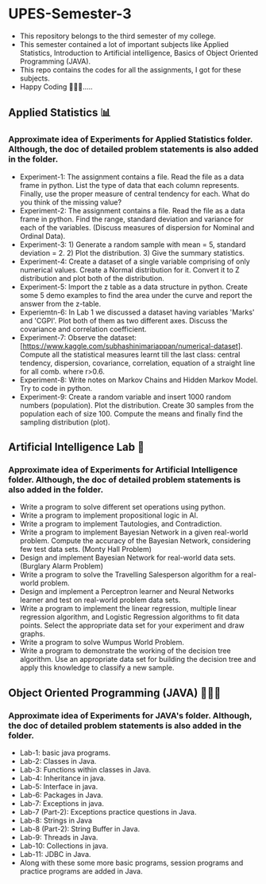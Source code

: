 # UPES-Semester-3
- This repository belongs to the third semester of my college.
- This semester contained a lot of important subjects like Applied Statistics, Introduction to Artificial intelligence, Basics of Object Oriented Programming (JAVA).
- This repo contains the codes for all the assignments, I got for these subjects.
- Happy Coding 🧑🏻‍💻.....


## Applied Statistics 📊
### Approximate idea of Experiments for Applied Statistics folder. Although, the doc of detailed problem statements is also added in the folder.
- Experiment-1: The assignment contains a file. Read the file as a data frame in python. List the type of data that each column represents. Finally, use the proper measure of central tendency for each. What do you think of the missing value?
- Experiment-2: The assignment contains a file. Read the file as a data frame in python. Find the range, standard deviation and variance for each of the variables. (Discuss measures of dispersion for Nominal and Ordinal Data).
- Experiment-3: 1) Generate a random sample with mean = 5, standard deviation = 2.  2) Plot the distribution. 3) Give the summary statistics.
- Experiment-4: Create a dataset of a single variable comprising of only numerical values. Create a Normal distribution for it. Convert it to Z distribution and plot both of the distribution.
- Experiment-5: Import the z table as a data structure in python. Create some 5 demo examples to find the area under the curve and report the answer from the z-table.
- Experiemtn-6: In Lab 1 we discussed a dataset having variables 'Marks' and 'CGPI'. Plot both of them as two different axes. Discuss the covariance and correlation coefficient.
- Experiment-7: Observe the dataset: [https://www.kaggle.com/subhashinimariappan/numerical-dataset]. Compute all the statistical measures learnt till the last class: central tendency, dispersion, covariance, correlation, equation of a straight line for all comb. where r>0.6.
- Experiment-8: Write notes on Markov Chains and Hidden Markov Model. Try to code in python.
- Experiment-9: Create a random variable and insert 1000 random numbers (population). Plot the distribution. Create 30 samples from the population each of size 100. Compute the means and finally find the sampling distribution (plot).


## Artificial Intelligence Lab 🤖
### Approximate idea of Experiments for Artificial Intelligence folder. Although, the doc of detailed problem statements is also added in the folder.
- Write a program to solve different set operations using python.
- Write a program to implement propositional logic in AI.
- Write a program to implement Tautologies, and Contradiction.
- Write a program to implement Bayesian Network in a given real-world problem. Compute the accuracy of the Bayesian Network, considering few test data sets. (Monty Hall Problem)
- Design and implement Bayesian Network for real-world data sets. (Burglary Alarm Problem)
- Write a program to solve the Travelling Salesperson algorithm for a real-world problem.
- Design and implement a Perceptron learner and Neural Networks learner and test on real-world problem data sets.
- Write a program to implement the linear regression, multiple linear regression algorithm, and Logistic Regression algorithms to fit data points. Select the appropriate data set for your experiment and draw graphs.
- Write a program to solve Wumpus World Problem.
- Write a program to demonstrate the working of the decision tree algorithm. Use an appropriate data set for building the decision tree and apply this knowledge to classify a new sample.





## Object Oriented Programming (JAVA) 🧑🏻‍💻
### Approximate idea of Experiments for JAVA's folder. Although, the doc of detailed problem statements is also added in the folder.

- Lab-1: basic java programs.
- Lab-2: Classes in Java.
- Lab-3: Functions within classes in Java.
- Lab-4: Inheritance in java.
- Lab-5: Interface in java.
- Lab-6: Packages in Java.
- Lab-7: Exceptions in java.
- Lab-7 (Part-2): Exceptions practice questions in Java.
- Lab-8: Strings in Java
- Lab-8 (Part-2): String Buffer in Java.
- Lab-9: Threads in Java.
- Lab-10: Collections in java.
- Lab-11: JDBC in Java.
- Along with these some more basic programs, session programs and practice programs are added in Java.




